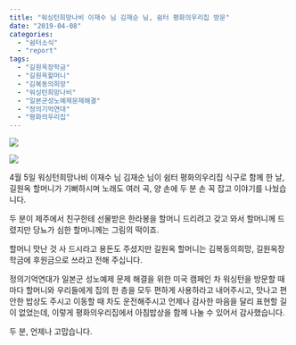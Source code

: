 ```yaml
---
title: "워싱턴희망나비 이재수 님 김재순 님, 쉼터 평화의우리집 방문"
date: "2019-04-08"
categories: 
  - "쉼터소식"
  - "report"
tags: 
  - "길원옥장학금"
  - "길원옥할머니"
  - "김복동의희망"
  - "워싱턴희망나비"
  - "일본군성노예제문제해결"
  - "정의기억연대"
  - "평화의우리집"
---
```


![](http://womenandwar.net/kr/wp-content/uploads/2019/04/56420948_2372493626114970_1724327866381893632_o-1024x768.jpg)

![](http://womenandwar.net/kr/wp-content/uploads/2019/04/56433422_2372493672781632_7551176693965127680_o-1024x771.jpg)

4월 5일 워싱턴희망나비 이재수 님 김재순 님이 쉼터 평화의우리집 식구로 함께 한 날, 길원옥 할머니가 기뻐하시며 노래도 여러 곡, 양 손에 두 분 손 꼭 잡고 이야기를 나눴습니다.

두 분이 제주에서 친구한테 선물받은 한라봉을 할머니 드리려고 갖고 와서 할머니께 드렸지만 당뇨가 심한 할머니께는 그림의 떡이죠. 

할머니 맛난 것 사 드시라고 용돈도 주셨지만 길원옥 할머니는 김복동의희망, 길원옥장학금에 후원금으로 쓰라고 전해 주십니다.

정의기억연대가 일본군 성노예제 문제 해결을 위한 미국 캠페인 차 워싱턴을 방문할 때마다 할머니와 우리들에게 집의 한 층을 모두 편하게 사용하라고 내어주시고, 맛나고 편안한 밥상도 주시고 이동할 때 차도 운전해주시고 언제나 감사한 마음을 달리 표현할 길이 없었는데, 이렇게 평화의우리집에서 아침밥상을 함께 나눌 수 있어서 감사했습니다.

두 분, 언제나 고맙습니다.
